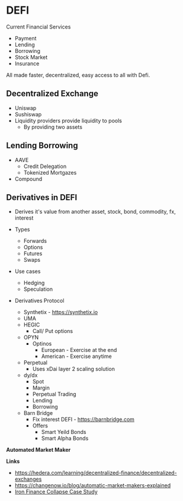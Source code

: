 # DEFI

Current Financial Services
- Payment
- Lending
- Borrowing
- Stock Market
- Insurance

All made faster, decentralized, easy access to all with Defi.

## Decentralized Exchange
- Uniswap
- Sushiswap
- Liquidity providers provide liquidity to pools
    - By providing two assets

## Lending Borrowing
- AAVE
    - Credit Delegation
    - Tokenized Mortgazes 
- Compound

## Derivatives in DEFI
-  Derives it's value from another asset, stock, bond, commodity, fx, interest

- Types
    - Forwards
    - Options
    - Futures
    - Swaps
    
- Use cases
    - Hedging
    - Speculation

- Derivatives Protocol
    - Synthetix - https://synthetix.io
    - UMA
    - HEGIC
        - Call/ Put options 
    - OPYN
        - Optinos
            - European - Exercise at the end
            - American - Exercise anytime
    - Perpetual
        - Uses xDai layer 2 scaling solution 
    - dy/dx
        - Spot
        - Margin
        - Perpetual Trading
        - Lending
        - Borrowing
    - Barn Bridge
        - Fix interest DEFI - https://barnbridge.com
        - Offers
            - Smart Yeild Bonds
            - Smart Alpha Bonds

**Automated Market Maker**


**Links**
- https://hedera.com/learning/decentralized-finance/decentralized-exchanges
- https://changenow.io/blog/automatic-market-makers-explained
- [Iron Finance Collapse Case Study](https://www.youtube.com/watch?v=HUokre-szPg)
